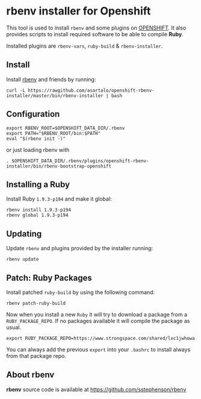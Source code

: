 rbenv installer for Openshift
===============

This tool is used to install `rbenv` and some plugins on [OPENSHIFT].
It also provides scripts to install required software
to be able to compile **Ruby**.

Installed plugins are `rbenv-vars`, `ruby-build` & `rbenv-installer`.


Install
-------

Install [rbenv] and friends by running:

    curl -L https://rawgithub.com/asartalo/openshift-rbenv-installer/master/bin/rbenv-installer | bash


Configuration
-------------

    export RBENV_ROOT=$OPENSHIFT_DATA_DIR/.rbenv
    export PATH="$RBENV_ROOT/bin:$PATH"
    eval "$(rbenv init -)"

or just loading rbenv with

    . $OPENSHIFT_DATA_DIR/.rbenv/plugins/openshift-rbenv-installer/bin/rbenv-bootstrap-openshift


Installing a Ruby
-----------------

Install Ruby `1.9.3-p194` and make it global:

    rbenv install 1.9.3-p194
    rbenv global 1.9.3-p194


Updating
--------

Update `rbenv` and plugins provided by the installer running:

    rbenv update


Patch: Ruby Packages
--------------------

Install patched `ruby-build` by using the following command:

    rbenv patch-ruby-build

Now when you install a new `Ruby` it will try to download a package
from a `RUBY_PACKAGE_REPO`. If no packages available it will compile
the package as usual.

    export RUBY_PACKAGE_REPO=https://www.strongspace.com/shared/lxc1jwhowa

You can always add the previous `export` into your `.bashrc` to install
always from that package repo.


About rbenv
-----------

**rbenv** source code is available at <https://github.com/sstephenson/rbenv>

[rbenv]: https://github.com/sstephenson/rbenv
[OPENSHIFT]: https://openshift.redhat.com/app

